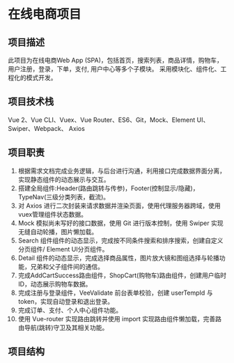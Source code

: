 # 在线电商项目

## 项目描述

此项目为在线电商Web App (SPA)，包括首页，搜索列表，商品详情，购物车，用户注册，登录，下单，支付, 用户中心等多个子模块。 采用模块化、组件化、工程化的模式开发。

## 项目技术栈

Vue 2、Vue CLI、Vuex、Vue Router、ES6、Git，Mock、Element UI、Swiper、Webpack、
Axios
## 项目职责
1. 根据需求文档完成业务逻辑，与后台进行沟通，利用接口完成数据界面分离，实现静态组件的动态展示与交互。
2. 搭建全局组件:Header(路由跳转与传参)，Footer(控制显示/隐藏)，TypeNav(三级分类列表，截流)。
3. 对 Axios 进行二次封装来请求数据并渲染页面，使用代理服务器跨域，使用vuex管理组件状态数据。
4. Mock 模拟尚未写好的接口数据，使用 Git 进行版本控制，使用 Swiper 实现无缝自动轮播，图片懒加载。
5. Search 组件组件的动态显示，完成按不同条件搜索和排序搜索，创建自定义分页组件/ Element UI分页组件。
6. Detail 组件的动态显示，完成选择商品属性，图片放大镜和图组选择与轮播功能，兄弟和父子组件间的通信。
7. 完成AddCartSuccess路由组件，ShopCart(购物车)路由组件，创建用户临时ID，动态展示购物车数据。
8. 完成注册与登录组件，VeeValidate 前台表单校验，创建 userTempId 与 token，实现自动登录和退出登录。
9. 完成订单、支付、个人中心组件功能。
10. 使用 Vue-router 实现路由跳转并使用 import 实现路由组件懒加载，完善路由导航(跳转)守卫及其相关功能。
    
## 项目结构